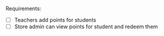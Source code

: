Requirements:
 - [ ] Teachers add points for students
 - [ ] Store admin can view points for student and redeem them